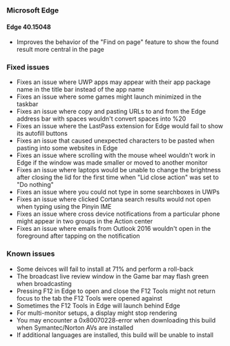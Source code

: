 ### Microsoft Edge
#### Edge 40.15048
- Improves the behavior of the "Find on page" feature to show the found result more central in the page

### Fixed issues
- Fixes an issue where UWP apps may appear with their app package name in the title bar instead of the app name
- Fixes an issue where some games might launch minimized in the taskbar
- Fixes an issue where copy and pasting URLs to and from the Edge address bar with spaces wouldn't convert spaces into %20
- Fixes an issue where the LastPass extension for Edge would fail to show its autofill buttons
- Fixes an issue that caused unexpected characters to be pasted when pasting into some websites in Edge
- Fixes an issue where scrolling with the mouse wheel wouldn't work in Edge if the window was made smaller or moved to another monitor
- Fixes an issue where laptops would be unable to change the brightness after closing the lid for the first time when "Lid close action" was set to "Do nothing"
- Fixes an issue where you could not type in some searchboxes in UWPs
- Fixes an issue where clicked Cortana search results would not open when typing using the Pinyin IME
- Fixes an issue where cross device notifications from a particular phone might appear in two groups in the Action center
- Fixes an issue where emails from Outlook 2016 wouldn't open in the foreground after tapping on the notification

### Known issues
- Some deivces will fail to install at 71% and perform a roll-back
- The broadcast live review window in the Game bar may flash green when broadcasting
- Pressing F12 in Edge to open and close the F12 Tools might not return focus to the tab the F12 Tools were opened against
- Sometimes the F12 Tools in Edge will launch behind Edge
- For multi-monitor setups, a display might stop rendering
- You may encounter a 0x80070228-error when downloading this build when Symantec/Norton AVs are installed
- If additional languages are installed, this build will be unable to install